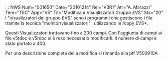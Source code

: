  :  : NWS Num="001650" Date="20101214" Rel="V3R1" Atr="A. Marazzi" Tem="TEC" App="V5" Tit="Modifica a Visualizzatori Gruppo £VS" Sts="20"
I "visualizzatori del gruppo £VS" sono i programmi che gestiscono i file tramite la tecnica "monitor/visualizzatori"', utilizzando le /copy £VS\*.

Questi Visualizzatori trattavano fino a 200 campi. Con l'aggiunta di campi ai file v5tdoc e v5rdoc
si è reso necessario modificarli. Il numero di campi è stato portato a 400.

Per una descrizione completa della modifica si rimanda alla ptf V500910A 